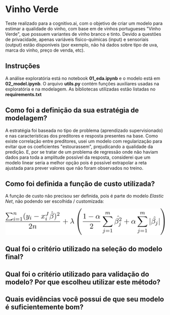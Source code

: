 # Vinho Verde

Teste realizado para a cognitivo.ai, com o objetivo de criar um modelo para estimar a qualidade do vinho, com base em de vinhos portugueses "Vinho Verde", que possuem variantes de vinho branco e tinto. Devido a questões de privacidade, apenas variáveis físico-químicas (input) e sensoriais (output) estão disponíveis (por exemplo, não há dados sobre tipo de uva, marca do vinho, preço de venda, etc).

## Instruções

A análise exploratória está no notebook **01_eda.ipynb** e o modelo está em **02_model.ipynb**. O arquivo **utils.py** contém funções auxiliares usadas na exploratória e na modelagem. As bibliotecas utilizadas estão listadas no **requirements.txt**

## Como foi a definição da sua estratégia de modelagem?

A estratégia foi baseada no tipo de problema (aprendizado supervisionado) e nas características dos preditores e resposta presentes na base. Como existe correlação entre preditores, usei um modelo com regularização para evitar que os coeficientes "estourassem", prejudicando a qualidade da predição. E, por se tratar de um problema de regressão onde não haviam dados para toda a amplitude possível da resposta, considerei que um modelo linear seria a melhor opção pois é possível extrapolar a reta ajustada para prever valores que não foram observados no treino.

## Como foi definida a função de custo utilizada?

A função de custo não precisou ser definida, pois é parte do modelo *Elastic Net*, não podendo ser escolhida / customizada:

![](assets/elastic.png)

## Qual foi o critério utilizado na seleção do modelo final? 

## Qual foi o critério utilizado para validação do modelo? Por que escolheu utilizar este método?

## Quais evidências você possui de que seu modelo é suficientemente bom?